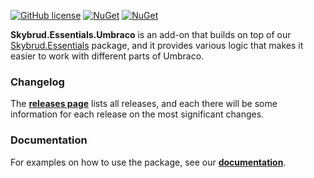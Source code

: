 [![GitHub license](https://img.shields.io/badge/license-MIT-blue.svg)](LICENSE.md) [![NuGet](https://img.shields.io/nuget/vpre/Skybrud.Essentials.Umbraco.svg)](https://www.nuget.org/packages/Skybrud.Essentials.Umbraco) [![NuGet](https://img.shields.io/nuget/dt/Skybrud.Essentials.Umbraco.svg)](https://www.nuget.org/packages/Skybrud.Essentials.Umbraco)

**Skybrud.Essentials.Umbraco** is an add-on that builds on top of our [Skybrud.Essentials](https://github.com/skybrud/Skybrud.Essentials) package, and it provides various logic that makes it easier to work with different parts of Umbraco.

### Changelog

The [**releases page**][Releases] lists all releases, and each there will be some information for each release on the most significant changes.

### Documentation

For examples on how to use the package, see our [**documentation**][Documentation].



[Documentation]: https://packages.limbo.works/71c442db
[NuGetPackage]: https://github.com/skybrud/Skybrud.Essentials.Umbraco
[GitHubRelease]: https://github.com/skybrud/Skybrud.Essentials.Umbraco/releases/latest
[Releases]: https://github.com/skybrud/Skybrud.Essentials.Umbraco/releases